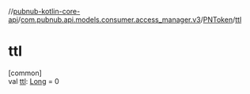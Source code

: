 //[pubnub-kotlin-core-api](../../../index.md)/[com.pubnub.api.models.consumer.access_manager.v3](../index.md)/[PNToken](index.md)/[ttl](ttl.md)

# ttl

[common]\
val [ttl](ttl.md): [Long](https://kotlinlang.org/api/latest/jvm/stdlib/kotlin/-long/index.html) = 0
